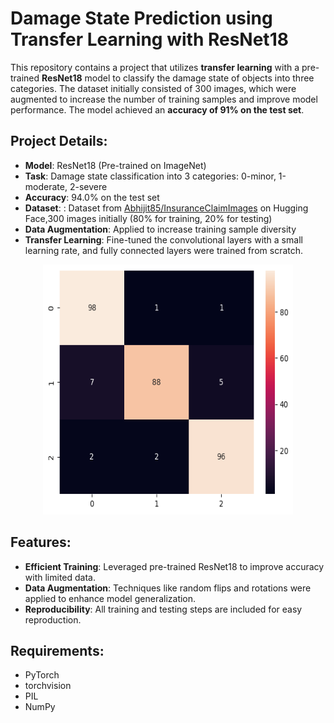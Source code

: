 # Damage State Prediction using Transfer Learning with ResNet18

This repository contains a project that utilizes **transfer learning** with a pre-trained **ResNet18** model to classify the damage state of objects into three categories. The dataset initially consisted of 300 images, which were augmented to increase the number of training samples and improve model performance. The model achieved an **accuracy of 91% on the test set**.

## Project Details:
- **Model**: ResNet18 (Pre-trained on ImageNet)
- **Task**: Damage state classification into 3 categories: 0-minor, 1-moderate, 2-severe
- **Accuracy**: 94.0% on the test set
- **Dataset**: : Dataset from [Abhijit85/InsuranceClaimImages](https://huggingface.co/datasets/Abhijit85/InsuranceClaimImages) on Hugging Face,300 images initially (80% for training, 20% for testing)
- **Data Augmentation**: Applied to increase training sample diversity
- **Transfer Learning**: Fine-tuned the convolutional layers with a small learning rate, and fully connected layers were trained from scratch.

<p align="center">
	<img src="https://raw.githubusercontent.com/danalejosolerma/fine-tuning/main/images/confusion.png" width="400" height="400" />
</p>

## Features:
- **Efficient Training**: Leveraged pre-trained ResNet18 to improve accuracy with limited data.
- **Data Augmentation**: Techniques like random flips and rotations were applied to enhance model generalization.
- **Reproducibility**: All training and testing steps are included for easy reproduction.

## Requirements:
- PyTorch
- torchvision
- PIL
- NumPy
